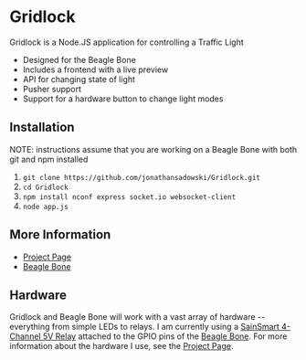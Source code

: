 Gridlock
=========

Gridlock is a Node.JS application for controlling a Traffic Light

  - Designed for the Beagle Bone
  - Includes a frontend with a live preview
  - API for changing state of light
  - Pusher support
  - Support for a hardware button to change light modes

Installation
--------------

NOTE: instructions assume that you are working on a Beagle Bone with both git and npm installed

1. `git clone https://github.com/jonathansadowski/Gridlock.git`
2. `cd Gridlock`
3. `npm install nconf express socket.io websocket-client`
4. `node app.js`

More Information
--------------
  - [Project Page]
  - [Beagle Bone]

Hardware
--------------
Gridlock and Beagle Bone will work with a vast array of hardware -- everything from simple LEDs to relays.  I am currently using a [SainSmart 4-Channel 5V Relay] attached to the GPIO pins of the [Beagle Bone].  For more information about the hardware I use, see the [Project Page].

  [Project Page]: http://jonathansadowski.com/projects/Gridlock
  [Beagle Bone]: http://beagleboard.org/bone
  [SainSmart 4-Channel 5V Relay]: http://amzn.to/5VRelay
  


